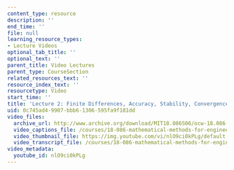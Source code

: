 ```yaml
---
content_type: resource
description: ''
end_time: ''
file: null
learning_resource_types:
- Lecture Videos
optional_tab_title: ''
optional_text: ''
parent_title: Video Lectures
parent_type: CourseSection
related_resources_text: ''
resource_index_text: ''
resourcetype: Video
start_time: ''
title: 'Lecture 2: Finite Differences, Accuracy, Stability, Convergence'
uid: 0c745ad4-9907-bbb6-1306-595fa9f181dd
video_files:
  archive_url: http://www.archive.org/download/MIT18.086S06/ocw-18.086-10feb2006-220k.mp4
  video_captions_file: /courses/18-086-mathematical-methods-for-engineers-ii-spring-2006/95d48dbd2a54530689d365cc73bc79a0_nlO9ci0kPLg.vtt
  video_thumbnail_file: https://img.youtube.com/vi/nlO9ci0kPLg/default.jpg
  video_transcript_file: /courses/18-086-mathematical-methods-for-engineers-ii-spring-2006/a6b808a6c49890f231d7a8c109029488_nlO9ci0kPLg.pdf
video_metadata:
  youtube_id: nlO9ci0kPLg
---
```

